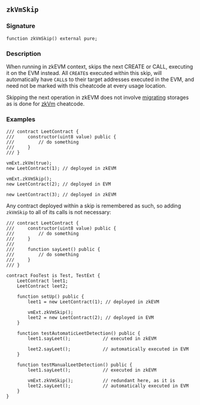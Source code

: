 ## `zkVmSkip`

### Signature

```solidity
function zkVmSkip() external pure;
```

### Description

When running in zkEVM context, skips the next CREATE or CALL, executing it on the EVM instead.
All `CREATE`s executed within this skip, will automatically have `CALL`s to their target addresses
executed in the EVM, and need not be marked with this cheatcode at every usage location.

Skipping the next operation in zkEVM does not involve [migrating](../execution-overview.md#execution-overview) storages as is done for [zkVm](./zk-vm.md) cheatcode.

### Examples

```solidity
/// contract LeetContract {
///     constructor(uint8 value) public {
///         // do something
///     }
/// }

vmExt.zkVm(true);
new LeetContract(1); // deployed in zkEVM

vmExt.zkVmSkip();
new LeetContract(2); // deployed in EVM

new LeetContract(3); // deployed in zkEVM
```

Any contract deployed within a skip is remembered as such, so adding `zkVmSkip` to all of its calls is not necessary:

```solidity
/// contract LeetContract {
///     constructor(uint8 value) public {
///         // do something
///     }
///     
///     function sayLeet() public {
///         // do something
///     }
/// }

contract FooTest is Test, TestExt {
    LeetContract leet1;
    LeetContract leet2;

    function setUp() public {
        leet1 = new LeetContract(1); // deployed in zkEVM

        vmExt.zkVmSkip();
        leet2 = new LeetContract(2); // deployed in EVM
    }

    function testAutomaticLeetDetection() public {
        leet1.sayLeet();            // executed in zkEVM
        
        leet2.sayLeet();            // automatically executed in EVM
    }

    function testManualLeetDetection() public {
        leet1.sayLeet();            // executed in zkEVM
        
        vmExt.zkVmSkip();           // redundant here, as it is
        leet2.sayLeet();            // automatically executed in EVM
    }
}
```
